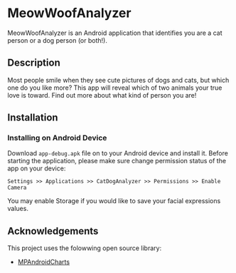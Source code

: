 # MeowWoofAnalyzer
MeowWoofAnalyzer is an Android application that identifies you are a cat person or a dog person (or both!). 

## Description
Most people smile when they see cute pictures of dogs and cats, but which one do you like more?  This app will reveal which of two animals your true love is toward. Find out more about what kind of person you are!

## Installation
### Installing on Android Device
Download `app-debug.apk` file on to your Android device and install it. Before starting the application, please make sure change permission status of the app on your device:
```
Settings >> Applications >> CatDogAnalyzer >> Permissions >> Enable Camera
```
You may enable Storage if you would like to save your facial expressions values.

## Acknowledgements
This project uses the folowwing open source library:
* [MPAndroidCharts](https://github.com/PhilJay/MPAndroidChart)
